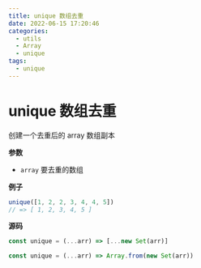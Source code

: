 ```yaml
---
title: unique 数组去重
date: 2022-06-15 17:20:46
categories: 
  - utils
  - Array
  - unique
tags: 
  - unique
---
```

# unique 数组去重

创建一个去重后的 array 数组副本

**参数**

- `array` 要去重的数组

**例子**

```js
unique([1, 2, 2, 3, 4, 4, 5])
// => [ 1, 2, 3, 4, 5 ]
```

**源码**

```js
const unique = (...arr) => [...new Set(arr)]

const unique = (...arr) => Array.from(new Set(arr))
```
